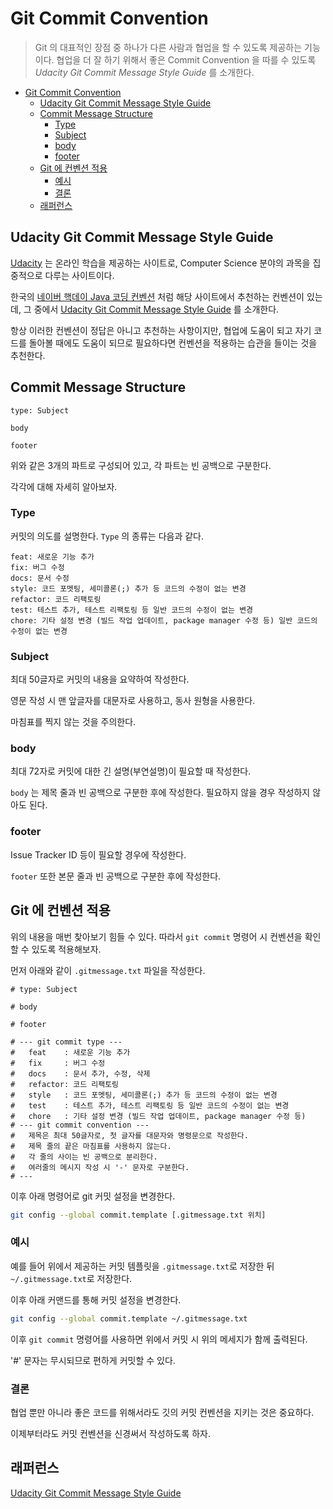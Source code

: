 # Git Commit Convention

> Git 의 대표적인 장점 중 하나가 다른 사람과 협업을 할 수 있도록 제공하는 기능이다. 협업을 더 잘 하기 위해서 좋은 Commit Convention 을 따를 수 있도록 _Udacity Git Commit Message Style Guide_ 를 소개한다.

- [Git Commit Convention](#git-commit-convention)
  - [Udacity Git Commit Message Style Guide](#udacity-git-commit-message-style-guide)
  - [Commit Message Structure](#commit-message-structure)
    - [Type](#type)
    - [Subject](#subject)
    - [body](#body)
    - [footer](#footer)
  - [Git 에 컨벤션 적용](#git-에-컨벤션-적용)
    - [예시](#예시)
    - [결론](#결론)
  - [래퍼런스](#래퍼런스)

## Udacity Git Commit Message Style Guide

[Udacity](https://www.udacity.com) 는 온라인 학습을 제공하는 사이트로, Computer Science 분야의 과목을 집중적으로 다루는 사이트이다.

한국의 [네이버 핵데이 Java 코딩 컨벤션](https://naver.github.io/hackday-conventions-java/) 처럼 해당 사이트에서 추천하는 컨벤션이 있는데, 그 중에서 [Udacity Git Commit Message Style Guide](https://udacity.github.io/git-styleguide/) 를 소개한다.

항상 이러한 컨벤션이 정답은 아니고 추천하는 사항이지만, 협업에 도움이 되고 자기 코드를 돌아볼 때에도 도움이 되므로 필요하다면 컨벤션을 적용하는 습관을 들이는 것을 추천한다.

## Commit Message Structure

```
type: Subject

body

footer
```

위와 같은 3개의 파트로 구성되어 있고, 각 파트는 빈 공백으로 구분한다.

각각에 대해 자세히 알아보자.

### Type

커밋의 의도를 설명한다. `Type` 의 종류는 다음과 같다.

```
feat: 새로운 기능 추가
fix: 버그 수정
docs: 문서 수정
style: 코드 포멧팅, 세미콜론(;) 추가 등 코드의 수정이 없는 변경
refactor: 코드 리팩토링
test: 테스트 추가, 테스트 리팩토링 등 일반 코드의 수정이 없는 변경
chore: 기타 설정 변경 (빌드 작업 업데이트, package manager 수정 등) 일반 코드의 수정이 없는 변경
```

### Subject

최대 50글자로 커밋의 내용을 요약하여 작성한다.

영문 작성 시 맨 앞글자를 대문자로 사용하고, 동사 원형을 사용한다.

마침표를 찍지 않는 것을 주의한다.

### body

최대 72자로 커밋에 대한 긴 설명(부연설명)이 필요할 때 작성한다.

`body` 는 제목 줄과 빈 공백으로 구분한 후에 작성한다. 필요하지 않을 경우 작성하지 않아도 된다.

### footer

Issue Tracker ID 등이 필요할 경우에 작성한다.

`footer` 또한 본문 줄과 빈 공백으로 구분한 후에 작성한다.

## Git 에 컨벤션 적용

위의 내용을 매번 찾아보기 힘들 수 있다. 따라서 `git commit` 명령어 시 컨벤션을 확인할 수 있도록 적용해보자.

먼저 아래와 같이 `.gitmessage.txt` 파일을 작성한다.

```
# type: Subject

# body

# footer

# --- git commit type ---
#   feat    : 새로운 기능 추가
#   fix     : 버그 수정
#   docs    : 문서 추가, 수정, 삭제
#   refactor: 코드 리팩토링
#   style   : 코드 포멧팅, 세미콜론(;) 추가 등 코드의 수정이 없는 변경
#   test    : 테스트 추가, 테스트 리팩토링 등 일반 코드의 수정이 없는 변경
#   chore   : 기타 설정 변경 (빌드 작업 업데이트, package manager 수정 등)
# --- git commit convention ---
#   제목은 최대 50글자로, 첫 글자를 대문자와 명령문으로 작성한다.
#   제목 줄의 끝은 마침표를 사용하지 않는다.
#   각 줄의 사이는 빈 공백으로 분리한다.
#   여러줄의 메시지 작성 시 '-' 문자로 구분한다.
# ---
```

이후 아래 명령어로 git 커밋 설정을 변경한다.

```bash
git config --global commit.template [.gitmessage.txt 위치]
```

### 예시

예를 들어 위에서 제공하는 커밋 템플릿을 `.gitmessage.txt`로 저장한 뒤 `~/.gitmessage.txt`로 저장한다.

이후 아래 커맨드를 통해 커밋 설정을 변경한다.

```bash
git config --global commit.template ~/.gitmessage.txt
```

이후 `git commit` 명령어를 사용하면 위에서 커밋 시 위의 메세지가 함께 출력된다.

'#' 문자는 무시되므로 편하게 커밋할 수 있다.

### 결론

협업 뿐만 아니라 좋은 코드를 위해서라도 깃의 커밋 컨벤션을 지키는 것은 중요하다.

이제부터라도 커밋 컨벤션을 신경써서 작성하도록 하자.

## 래퍼런스

[Udacity Git Commit Message Style Guide](https://udacity.github.io/git-styleguide/)
